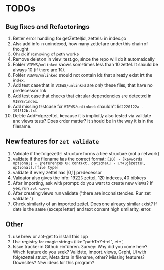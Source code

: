 # TODOs 

## Bug fixes and Refactorings

1. Better error handling for getZettel(id, zettels) in index.go
2. Also add info in unindexed, how many zettel are under this chain of thought
3. Check if removing of path works
4. Remove deletion in view_test.go, since the repo will do it automatically
5. Folder `VIEWS/unlinked` shows sometimes less than 10 zettel. It should be always 10 (if there are 10).
6. Folder `VIEWS/unlinked` should not contain ids that already exist int the index.
7. Add test case that in `VIEWS/unlinked` are only these files, that have no predecessor link
8. Add test case that checks that circular dependencies are detected in `VIEWS/index`.
9. Add missing testcase for `VIEWS/unlinked`: shouldn't list `220122a - 191212b.txt`
10. Delete AddFolgezettel, because it is implicitly also tested via validate and views tests? Does order matter? It should be in the way it is in the filename.

## New features for `zet validate`

1. Validate if the folgezettel structure forms a tree structure (not a network)
2. validate if the filename has the correct format:
   `[ID] - [keywords, optional] - [references OR context, optional] - [folgezettel, optional].[file type]`
3. validate if every zettel has [0,1] predecessor
4. Validator also gives the info: 19223 zettel, 120 indexes, 40 bibkeys
5. After importing, ask with prompt: do you want to create new views? If yes, run `zet views`
6. After creating views run validate ("there are inconsistencies. Run zet validate.")
7. Check similarity of an imported zettel. Does one already similar exist? If date is the same (except letter) and text
    content high similarity, error.

## Other

1. use brew or apt-get to install this app
1. Use registry for magic strings (like "pathToZettel", etc.)
2. Issue tracker in Github einführen. Survey: Why did you come here? Which feature do you seek? Validate, import, views, Gephi, Ui
   with folgezettel struct, Meta data in filename, other? Missing features? Downsites? New ideas for this program?